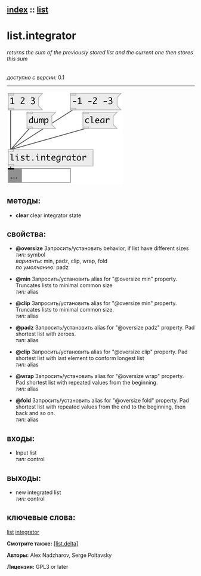 [index](index.html) :: [list](category_list.html)
---

# list.integrator

###### returns the sum of the previously stored list and the current one then stores this sum

*доступно с версии:* 0.1

---




[![example](../examples/img/list.integrator.jpg)](../examples/pd/list.integrator.pd)





## методы:

* **clear**
clear integrator state<br>




## свойства:

* **@oversize** 
Запросить/установить behavior, if list have different sizes<br>
_тип:_ symbol<br>
_варианты:_ min, padz, clip, wrap, fold<br>
_по умолчанию:_ padz<br>

* **@min** 
Запросить/установить alias for &#34;@oversize min&#34; property. Truncates lists to minimal common size<br>
_тип:_ alias<br>

* **@clip** 
Запросить/установить alias for &#34;@oversize min&#34; property. Truncates lists to minimal common size.<br>
_тип:_ alias<br>

* **@padz** 
Запросить/установить alias for &#34;@oversize padz&#34; property. Pad shortest list with zeroes.<br>
_тип:_ alias<br>

* **@clip** 
Запросить/установить alias for &#34;@oversize clip&#34; property. Pad shortest list with last element to
conform longest list<br>
_тип:_ alias<br>

* **@wrap** 
Запросить/установить alias for &#34;@oversize wrap&#34; property. Pad shortest list with repeated values
from the beginning.<br>
_тип:_ alias<br>

* **@fold** 
Запросить/установить alias for &#34;@oversize fold&#34; property. Pad shortest list with repeated values
from the end to the beginning, then back and so on.<br>
_тип:_ alias<br>



## входы:

* Input list<br>
_тип:_ control



## выходы:

* new integrated list<br>
_тип:_ control



## ключевые слова:

[list](keywords/list.html)
[integrator](keywords/integrator.html)



**Смотрите также:**
[\[list.delta\]](list.delta.html)




**Авторы:** Alex Nadzharov, Serge Poltavsky




**Лицензия:** GPL3 or later





